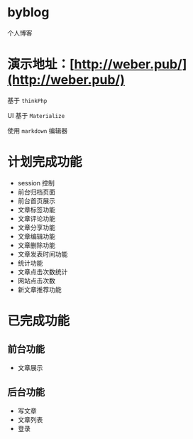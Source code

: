 # byblog
个人博客

# 演示地址：[http://weber.pub/](http://weber.pub/)

基于 `thinkPhp`

UI 基于 `Materialize`

使用 `markdown` 编辑器

# 计划完成功能
- session 控制
- 前台归档页面
- 前台首页展示
- 文章标签功能
- 文章评论功能
- 文章分享功能
- 文章编辑功能
- 文章删除功能
- 文章发表时间功能
- 统计功能
- 文章点击次数统计
- 网站点击次数
- 新文章推荐功能



# 已完成功能

## 前台功能
- 文章展示


## 后台功能
- 写文章
- 文章列表
- 登录

